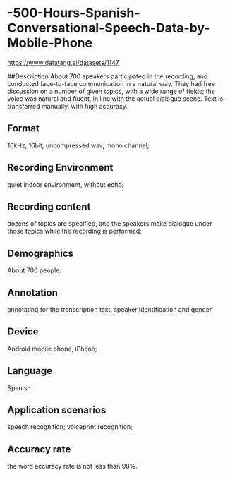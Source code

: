 # -500-Hours-Spanish-Conversational-Speech-Data-by-Mobile-Phone
https://www.datatang.ai/datasets/1147

##Description
About 700 speakers participated in the recording, and conducted face-to-face communication in a natural way. They had free discussion on a number of given topics, with a wide range of fields; the voice was natural and fluent, in line with the actual dialogue scene. Text is transferred manually, with high accuracy.

## Format
16kHz, 16bit, uncompressed wav, mono channel;

## Recording Environment
quiet indoor environment, without echo;

## Recording content
dozens of topics are specified, and the speakers make dialogue under those topics while the recording is performed;

## Demographics
About 700 people.

## Annotation
annotating for the transcription text, speaker identification and gender

## Device
Android mobile phone, iPhone;

## Language
Spanish

## Application scenarios
speech recognition; voiceprint recognition;

## Accuracy rate
the word accuracy rate is not less than 98%.
